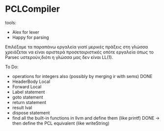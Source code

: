 # PCLCompiler

tools:
* Alex for lexer
* Happy for parsing

Επιλέξαμε τα παραπάνω εργαλεία γιατί μερικές πράξεις στη γλώσσα χρειάζεται να είναι αριστερά προσεταιριστικές οπότε εργαλεία όπως το Parsec υστερούν,διότι η γλώσσα μας δεν είναι LL(1).

To Do:
- operations for integers also (possibly by merging ir with sems) DONE
- HeaderBody Local
- Forward Local
- Label statement
- goto statement
- return statement
- result lval
- dispose statement
- find all the built-in functions in llvm and define them (like printf) DONE
      -> then define the PCL equivalent (like writeString)

